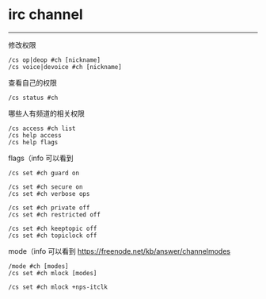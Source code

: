 # irc channel

---

修改权限
```
/cs op|deop #ch [nickname]
/cs voice|devoice #ch [nickname]
```

查看自己的权限
```
/cs status #ch
```

哪些人有频道的相关权限
```
/cs access #ch list
/cs help access
/cs help flags
```

flags（info 可以看到
```
/cs set #ch guard on

/cs set #ch secure on
/cs set #ch verbose ops

/cs set #ch private off
/cs set #ch restricted off

/cs set #ch keeptopic off
/cs set #ch topiclock off
```

mode（info 可以看到
https://freenode.net/kb/answer/channelmodes
```
/mode #ch [modes]
/cs set #ch mlock [modes]

/cs set #ch mlock +nps-itclk
```
